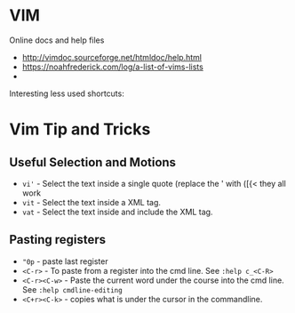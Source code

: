 # VIM

Online docs and help files

* http://vimdoc.sourceforge.net/htmldoc/help.html
* https://noahfrederick.com/log/a-list-of-vims-lists
*

Interesting less used shortcuts:


# Vim Tip and Tricks


## Useful Selection and Motions

* `vi'` - Select the text inside a single quote (replace the ' with ([{< they all work
* `vit` - Select the text inside a XML tag.
* `vat` - Select the text inside and include the XML tag.

## Pasting registers

* `"0p` - paste last register
* `<C-r>` - To paste from a register into the cmd line. See `:help c_<C-R>`
* `<C-r><C-w>` - Paste the current word under the course into the cmd line. See `:help cmdline-editing`
* `<C+r><C-k>` - copies what is under the cursor in the commandline.
